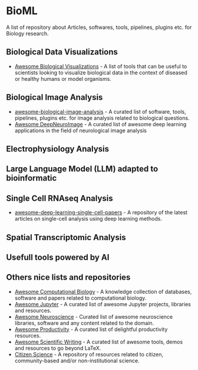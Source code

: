 # BioML
A list of repository about Articles, softwares, tools, pipelines, plugins etc. for Biology research.

##  Biological Data Visualizations

- [Awesome Biological Visualizations](https://github.com/keller-mark/awesome-biological-visualizations) - A list of tools that can be  useful to scientists looking to visualize biological data in the context of diseased or healthy humans or model organisms.

## Biological Image Analysis

- [awesome-biological-image-analysis](https://github.com/hallvaaw/awesome-biological-image-analysis) - A curated list of software, tools, pipelines, plugins etc. for image analysis related to biological questions.
- [Awesome DeepNeuroImage](https://github.com/alxndrkalinin/awesome-deepneuroimage) -  A curated list of awesome deep learning applications in the field of neurological image analysis

## Electrophysiology Analysis

## Large Language Model (LLM) adapted to bioinformatic

## Single Cell RNAseq Analysis

- [awesome-deep-learning-single-cell-papers](https://github.com/OmicsML/awesome-deep-learning-single-cell-papers) - A repository of the latest articles on single-cell analysis using deep learning methods.

## Spatial Transcriptomic Analysis

## Usefull tools powered by AI

## Others nice lists and repositories

- [Awesome Computational Biology](https://github.com/inoue0426/awesome-computational-biology) - A knowledge collection of databases, software and papers related to computational biology.
- [Awesome Jupyter](https://github.com/markusschanta/awesome-jupyter) - A curated list of awesome Jupyter projects, libraries and resources.
- [Awesome Neuroscience](https://github.com/analyticalmonk/awesome-neuroscience) - Curated list of awesome neuroscience libraries, software and any content related to the domain.
- [Awesome Productivity](https://github.com/jyguyomarch/awesome-productivity) - A curated list of delightful productivity resources.
- [Awesome Scientific Writing](https://github.com/writing-resources/awesome-scientific-writing) - A curated list of awesome tools, demos and resources to go beyond LaTeX.
- [Citizen Science](https://github.com/dylanrees/citizen-science) - A repository of resources related to citizen, community-based and/or non-institutional science.



